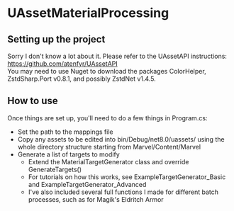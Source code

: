 # UAssetMaterialProcessing

## Setting up the project
Sorry I don't know a lot about it. Please refer to the UAssetAPI instructions: https://github.com/atenfyr/UAssetAPI  
You may need to use Nuget to download the packages ColorHelper, ZstdSharp.Port v0.8.1, and possibly ZstdNet v1.4.5.

## How to use
Once things are set up, you'll need to do a few things in Program.cs: 
 - Set the path to the mappings file
 - Copy any assets to be edited into bin/Debug/net8.0/uassets/ using the whole directory structure starting from Marvel/Content/Marvel
 - Generate a list of targets to modify
 	- Extend the MaterialTargetGenerator class and override GenerateTargets()
	- For tutorials on how this works, see ExampleTargetGenerator_Basic and ExampleTargetGenerator_Advanced
 	- I've also included several full functions I made for different batch processes, such as for Magik's Eldritch Armor
   

